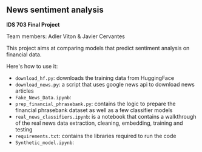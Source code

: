 ## News sentiment analysis

**IDS 703 Final Project**

Team members: Adler Viton & Javier Cervantes


This project aims at comparing models that predict sentiment analysis on financial data. 

Here's how to use it:

-  `download_hf.py`: downloads the training data from HuggingFace
-  `download_news.py`: a script that uses google news api to download news articles
-  `Fake_News_Data.ipynb`:
-  `prep_financial_phrasebank.py`: contains the logic to prepare the financial phrasebank dataset as well as a few classifier models
-  `real_news_classifiers.ipynb`: is a notebook that contains a walkthrough of the real news data extraction, cleaning, embedding, training and testing
-  `requirements.txt`: contains the libraries required to run the code
-  `Synthetic_model.ipynb`:


